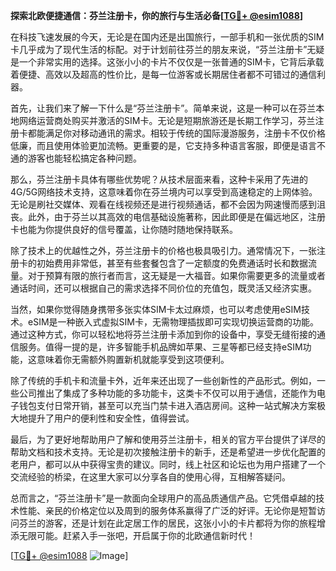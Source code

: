 **探索北欧便捷通信：芬兰注册卡，你的旅行与生活必备[[TG💪+ @esim1088](https://t.me/s/esim1088)]**

在科技飞速发展的今天，无论是在国内还是出国旅行，一部手机和一张优质的SIM卡几乎成为了现代生活的标配。对于计划前往芬兰的朋友来说，“芬兰注册卡”无疑是一个非常实用的选择。这张小小的卡片不仅仅是一张普通的SIM卡，它背后承载着便捷、高效以及超高的性价比，是每一位游客或长期居住者都不可错过的通信利器。

首先，让我们来了解一下什么是“芬兰注册卡”。简单来说，这是一种可以在芬兰本地网络运营商处购买并激活的SIM卡。无论是短期旅游还是长期工作学习，芬兰注册卡都能满足你对移动通讯的需求。相较于传统的国际漫游服务，注册卡不仅价格低廉，而且使用体验更加流畅。更重要的是，它支持多种语言客服，即便是语言不通的游客也能轻松搞定各种问题。

那么，芬兰注册卡具体有哪些优势呢？从技术层面来看，这种卡采用了先进的4G/5G网络技术支持，这意味着你在芬兰境内可以享受到高速稳定的上网体验。无论是刷社交媒体、观看在线视频还是进行视频通话，都不会因为网速慢而感到沮丧。此外，由于芬兰以其高效的电信基础设施著称，因此即便是在偏远地区，注册卡也能为你提供良好的信号覆盖，让你随时随地保持联系。

除了技术上的优越性之外，芬兰注册卡的价格也极具吸引力。通常情况下，一张注册卡的初始费用非常低，甚至有些套餐包含了一定额度的免费通话时长和数据流量。对于预算有限的旅行者而言，这无疑是一大福音。如果你需要更多的流量或者通话时间，还可以根据自己的需求选择不同价位的充值包，既灵活又经济实惠。

当然，如果你觉得随身携带多张实体SIM卡太过麻烦，也可以考虑使用eSIM技术。eSIM是一种嵌入式虚拟SIM卡，无需物理插拔即可实现切换运营商的功能。通过这种方式，你可以轻松地将芬兰注册卡添加到你的设备中，享受无缝衔接的通信服务。值得一提的是，许多智能手机品牌如苹果、三星等都已经支持eSIM功能，这意味着你无需额外购置新机就能享受到这项便利。

除了传统的手机卡和流量卡外，近年来还出现了一些创新性的产品形式。例如，一些公司推出了集成了多种功能的多功能卡，这类卡不仅可以用于通信，还能作为电子钱包支付日常开销，甚至可以充当门禁卡进入酒店房间。这种一站式解决方案极大地提升了用户的便利性和安全性，值得尝试。

最后，为了更好地帮助用户了解和使用芬兰注册卡，相关的官方平台提供了详尽的帮助文档和技术支持。无论是初次接触注册卡的新手，还是希望进一步优化配置的老用户，都可以从中获得宝贵的建议。同时，线上社区和论坛也为用户搭建了一个交流经验的桥梁，在这里大家可以分享各自的使用心得，互相解答疑问。

总而言之，“芬兰注册卡”是一款面向全球用户的高品质通信产品。它凭借卓越的技术性能、亲民的价格定位以及周到的服务体系赢得了广泛的好评。无论你是短暂访问芬兰的游客，还是计划在此定居工作的居民，这张小小的卡片都将为你的旅程增添无限可能。赶紧入手一张吧，开启属于你的北欧通信新时代！

[[TG💪+ @esim1088](https://t.me/s/esim1088) ![Image](https://i.postimg.cc/4NQfJmqS/Snipaste-2025-05-13-00-14-12.png)]